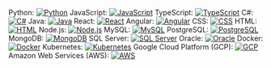 Python: [![Python](https://camo.githubusercontent.com/452895baa2094e56cc54bd7a6a79a436ac405b2ede0fbddf812d0b8f35677cad/68747470733a2f2f7777772e766563746f726c6f676f2e7a6f6e652f6c6f676f732f6e67696e782f6e67696e782d617232312e737667)](https://www.python.org/)
JavaScript: [![JavaScript](https://img.icons8.com/color/48/000000/javascript.png)](https://www.javascript.com/)
TypeScript: [![TypeScript](https://img.icons8.com/color/48/000000/typescript.png)](https://www.typescriptlang.org/)
C#: [![C#](https://img.icons8.com/color/48/000000/c-sharp-logo.png)](https://docs.microsoft.com/en-us/dotnet/csharp/)
Java: [![Java](https://img.icons8.com/color/48/000000/java-coffee-cup-logo.png)](https://www.java.com/)
React: [![React](https://img.icons8.com/color/48/000000/react-native.png)](https://reactjs.org/)
Angular: [![Angular](https://img.icons8.com/color/48/000000/angularjs.png)](https://angular.io/)
CSS: [![CSS](https://img.icons8.com/color/48/000000/css3.png)](https://developer.mozilla.org/en-US/docs/Web/CSS)
HTML: [![HTML](https://img.icons8.com/color/48/000000/html-5.png)](https://developer.mozilla.org/en-US/docs/Web/HTML)
Node.js: [![Node.js](https://img.icons8.com/color/48/000000/nodejs.png)](https://nodejs.org/)
MySQL: [![MySQL](https://img.icons8.com/color/48/000000/mysql-logo.png)](https://www.mysql.com/)
PostgreSQL: [![PostgreSQL](https://img.icons8.com/color/48/000000/postgresql.png)](https://www.postgresql.org/)
MongoDB: [![MongoDB](https://img.icons8.com/color/48/000000/mongodb.png)](https://www.mongodb.com/)
SQL Server: [![SQL Server](https://img.icons8.com/color/48/000000/microsoft-sql-server.png)](https://www.microsoft.com/en-us/sql-server)
Oracle: [![Oracle](https://img.icons8.com/color/48/000000/oracle-logo.png)](https://www.oracle.com/)
Docker: [![Docker](https://img.icons8.com/color/48/000000/docker.png)](https://www.docker.com/)
Kubernetes: [![Kubernetes](https://img.icons8.com/color/48/000000/kubernetes.png)](https://kubernetes.io/)
Google Cloud Platform (GCP): [![GCP](https://img.icons8.com/color/48/000000/google-cloud-platform.png)](https://cloud.google.com/)
Amazon Web Services (AWS): [![AWS](https://img.icons8.com/color/48/000000/amazon-web-services.png)](https://aws.amazon.com/)
